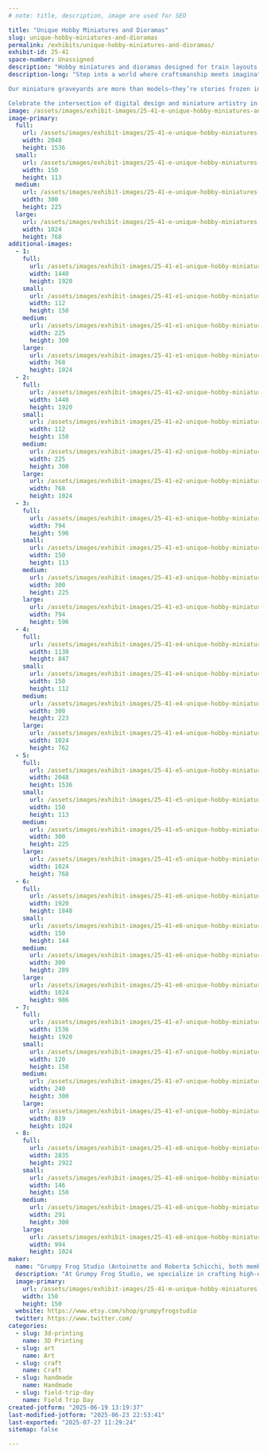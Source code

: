 ```yaml
---
# note: title, description, image are used for SEO

title: "Unique Hobby Miniatures and Dioramas"
slug: unique-hobby-miniatures-and-dioramas
permalink: /exhibits/unique-hobby-miniatures-and-dioramas/
exhibit-id: 25-41
space-number: Unassigned
description: "Hobby miniatures and dioramas designed for train layouts, doll collections, and fantasy scenes."
description-long: "Step into a world where craftsmanship meets imagination in an exhibit showcasing artist designed and developed hobby miniatures and dioramas designed for train layouts, doll collections, and fantasy scenes. Each piece is meticulously crafted using advanced 3D sculpting tools like ZBrush, allowing the artist to shape intricate details and bring life to tiny landscapes, accessories, and structures.

Our miniature graveyards are more than models—they’re stories frozen in scale. The use of digital sculpting revolutionizes traditional miniature-making by blending modern technology with the timeless charm of hand-painted finishes and customized scenes. Our designs are based off real gravestones in Pensacola, Florida. 

Celebrate the intersection of digital design and miniature artistry in this immersive showcase of creativity, scale, and storytelling."
image: /assets/images/exhibit-images/25-41-e-unique-hobby-miniatures-and-dioramas-att-wbxpjkajtp-nrqsemp5oj3ybou4h-ivg8eoimnjglzq-300x225.jpeg
image-primary: 
  full:
    url: /assets/images/exhibit-images/25-41-e-unique-hobby-miniatures-and-dioramas-att-wbxpjkajtp-nrqsemp5oj3ybou4h-ivg8eoimnjglzq-full.jpeg
    width: 2048
    height: 1536
  small:
    url: /assets/images/exhibit-images/25-41-e-unique-hobby-miniatures-and-dioramas-att-wbxpjkajtp-nrqsemp5oj3ybou4h-ivg8eoimnjglzq-150x113.jpeg
    width: 150
    height: 113
  medium:
    url: /assets/images/exhibit-images/25-41-e-unique-hobby-miniatures-and-dioramas-att-wbxpjkajtp-nrqsemp5oj3ybou4h-ivg8eoimnjglzq-300x225.jpeg
    width: 300
    height: 225
  large:
    url: /assets/images/exhibit-images/25-41-e-unique-hobby-miniatures-and-dioramas-att-wbxpjkajtp-nrqsemp5oj3ybou4h-ivg8eoimnjglzq-1024x768.jpeg
    width: 1024
    height: 768
additional-images: 
  - 1:
    full:
      url: /assets/images/exhibit-images/25-41-e1-unique-hobby-miniatures-and-dioramas-brown-portfolio-6571e9-full.jpg
      width: 1440
      height: 1920
    small:
      url: /assets/images/exhibit-images/25-41-e1-unique-hobby-miniatures-and-dioramas-brown-portfolio-6571e9-112x150.jpg
      width: 112
      height: 150
    medium:
      url: /assets/images/exhibit-images/25-41-e1-unique-hobby-miniatures-and-dioramas-brown-portfolio-6571e9-225x300.jpg
      width: 225
      height: 300
    large:
      url: /assets/images/exhibit-images/25-41-e1-unique-hobby-miniatures-and-dioramas-brown-portfolio-6571e9-768x1024.jpg
      width: 768
      height: 1024
  - 2:
    full:
      url: /assets/images/exhibit-images/25-41-e2-unique-hobby-miniatures-and-dioramas-millergrave-portfoliojpg-3fa43b-full.jpg
      width: 1440
      height: 1920
    small:
      url: /assets/images/exhibit-images/25-41-e2-unique-hobby-miniatures-and-dioramas-millergrave-portfoliojpg-3fa43b-112x150.jpg
      width: 112
      height: 150
    medium:
      url: /assets/images/exhibit-images/25-41-e2-unique-hobby-miniatures-and-dioramas-millergrave-portfoliojpg-3fa43b-225x300.jpg
      width: 225
      height: 300
    large:
      url: /assets/images/exhibit-images/25-41-e2-unique-hobby-miniatures-and-dioramas-millergrave-portfoliojpg-3fa43b-768x1024.jpg
      width: 768
      height: 1024
  - 3:
    full:
      url: /assets/images/exhibit-images/25-41-e3-unique-hobby-miniatures-and-dioramas-il-794xn6177985764-94f0-669536-full.jpg
      width: 794
      height: 596
    small:
      url: /assets/images/exhibit-images/25-41-e3-unique-hobby-miniatures-and-dioramas-il-794xn6177985764-94f0-669536-150x113.jpg
      width: 150
      height: 113
    medium:
      url: /assets/images/exhibit-images/25-41-e3-unique-hobby-miniatures-and-dioramas-il-794xn6177985764-94f0-669536-300x225.jpg
      width: 300
      height: 225
    large:
      url: /assets/images/exhibit-images/25-41-e3-unique-hobby-miniatures-and-dioramas-il-794xn6177985764-94f0-669536-794x596.jpg
      width: 794
      height: 596
  - 4:
    full:
      url: /assets/images/exhibit-images/25-41-e4-unique-hobby-miniatures-and-dioramas-n2-full.png
      width: 1138
      height: 847
    small:
      url: /assets/images/exhibit-images/25-41-e4-unique-hobby-miniatures-and-dioramas-n2-150x112.png
      width: 150
      height: 112
    medium:
      url: /assets/images/exhibit-images/25-41-e4-unique-hobby-miniatures-and-dioramas-n2-300x223.png
      width: 300
      height: 223
    large:
      url: /assets/images/exhibit-images/25-41-e4-unique-hobby-miniatures-and-dioramas-n2-1024x762.png
      width: 1024
      height: 762
  - 5:
    full:
      url: /assets/images/exhibit-images/25-41-e5-unique-hobby-miniatures-and-dioramas-att-42xlbb9qtb6eqtfzcoa-o8pjodspewt4aofklp0pvka-full.jpeg
      width: 2048
      height: 1536
    small:
      url: /assets/images/exhibit-images/25-41-e5-unique-hobby-miniatures-and-dioramas-att-42xlbb9qtb6eqtfzcoa-o8pjodspewt4aofklp0pvka-150x113.jpeg
      width: 150
      height: 113
    medium:
      url: /assets/images/exhibit-images/25-41-e5-unique-hobby-miniatures-and-dioramas-att-42xlbb9qtb6eqtfzcoa-o8pjodspewt4aofklp0pvka-300x225.jpeg
      width: 300
      height: 225
    large:
      url: /assets/images/exhibit-images/25-41-e5-unique-hobby-miniatures-and-dioramas-att-42xlbb9qtb6eqtfzcoa-o8pjodspewt4aofklp0pvka-1024x768.jpeg
      width: 1024
      height: 768
  - 6:
    full:
      url: /assets/images/exhibit-images/25-41-e6-unique-hobby-miniatures-and-dioramas-70bfe289-538c-4e17-ad2a-3b4aa2c1427e-6e4b5e-full.jpg
      width: 1920
      height: 1848
    small:
      url: /assets/images/exhibit-images/25-41-e6-unique-hobby-miniatures-and-dioramas-70bfe289-538c-4e17-ad2a-3b4aa2c1427e-6e4b5e-150x144.jpg
      width: 150
      height: 144
    medium:
      url: /assets/images/exhibit-images/25-41-e6-unique-hobby-miniatures-and-dioramas-70bfe289-538c-4e17-ad2a-3b4aa2c1427e-6e4b5e-300x289.jpg
      width: 300
      height: 289
    large:
      url: /assets/images/exhibit-images/25-41-e6-unique-hobby-miniatures-and-dioramas-70bfe289-538c-4e17-ad2a-3b4aa2c1427e-6e4b5e-1024x986.jpg
      width: 1024
      height: 986
  - 7:
    full:
      url: /assets/images/exhibit-images/25-41-e7-unique-hobby-miniatures-and-dioramas-23b1490d-24d9-4ff7-ad2a-a140f0eb4952-787dfb-full.jpg
      width: 1536
      height: 1920
    small:
      url: /assets/images/exhibit-images/25-41-e7-unique-hobby-miniatures-and-dioramas-23b1490d-24d9-4ff7-ad2a-a140f0eb4952-787dfb-120x150.jpg
      width: 120
      height: 150
    medium:
      url: /assets/images/exhibit-images/25-41-e7-unique-hobby-miniatures-and-dioramas-23b1490d-24d9-4ff7-ad2a-a140f0eb4952-787dfb-240x300.jpg
      width: 240
      height: 300
    large:
      url: /assets/images/exhibit-images/25-41-e7-unique-hobby-miniatures-and-dioramas-23b1490d-24d9-4ff7-ad2a-a140f0eb4952-787dfb-819x1024.jpg
      width: 819
      height: 1024
  - 8:
    full:
      url: /assets/images/exhibit-images/25-41-e8-unique-hobby-miniatures-and-dioramas-snowwhite-full.jpg
      width: 2835
      height: 2922
    small:
      url: /assets/images/exhibit-images/25-41-e8-unique-hobby-miniatures-and-dioramas-snowwhite-146x150.jpg
      width: 146
      height: 150
    medium:
      url: /assets/images/exhibit-images/25-41-e8-unique-hobby-miniatures-and-dioramas-snowwhite-291x300.jpg
      width: 291
      height: 300
    large:
      url: /assets/images/exhibit-images/25-41-e8-unique-hobby-miniatures-and-dioramas-snowwhite-994x1024.jpg
      width: 994
      height: 1024
maker: 
  name: "Grumpy Frog Studio (Antoinette and Roberta Schicchi, both members)"
  description: "At Grumpy Frog Studio, we specialize in crafting high-quality, handmade miniatures designed to bring model train layouts and hobby dioramas to life. As a small, artisan-owned business, we take pride in producing detailed scenery accessories tailored to the unique visions of train enthusiasts and miniature collectors alike."
  image-primary:
    url: /assets/images/exhibit-images/25-41-m-unique-hobby-miniatures-and-dioramas-logo-150x150.png
    width: 150
    height: 150
  website: https://www.etsy.com/shop/grumpyfrogstudio
  twitter: https://www.twitter.com/
categories: 
  - slug: 3d-printing
    name: 3D Printing
  - slug: art
    name: Art
  - slug: craft
    name: Craft
  - slug: handmade
    name: Handmade
  - slug: field-trip-day
    name: Field Trip Day
created-jotform: "2025-06-19 13:19:37"
last-modified-jotform: "2025-06-23 22:53:41"
last-exported: "2025-07-27 11:29:24"
sitemap: false

---
```

